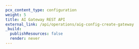 ```yaml
---
pcx_content_type: configuration
weight: 5
title: AI Gateway REST API
external_link: /api/operations/aig-config-create-gateway
_build:
  publishResources: false
  render: never
---
```

